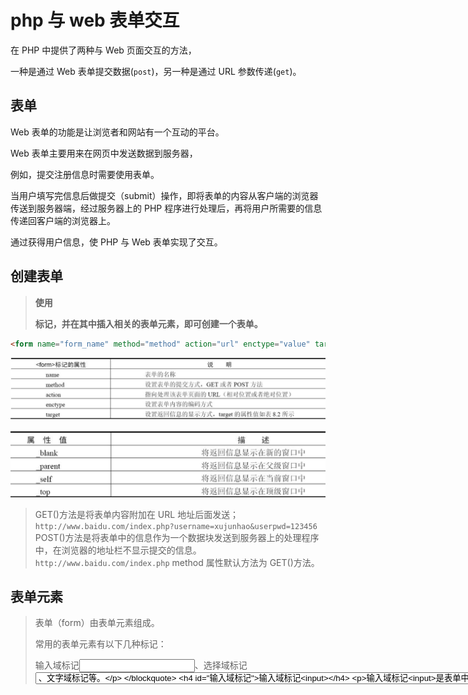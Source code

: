 

# php 与 web 表单交互

在 PHP 中提供了两种与 Web 页面交互的方法，

一种是通过 Web 表单提交数据(`post`)，另一种是通过 URL 参数传递(`get`)。

## 表单

Web 表单的功能是让浏览者和网站有一个互动的平台。

Web 表单主要用来在网页中发送数据到服务器，

例如，提交注册信息时需要使用表单。

当用户填写完信息后做提交（submit）操作，即将表单的内容从客户端的浏览器传送到服务器端，经过服务器上的 PHP 程序进行处理后，再将用户所需要的信息传递回客户端的浏览器上。

通过获得用户信息，使 PHP 与 Web 表单实现了交互。

## 创建表单

> **使用<form>标记，并在其中插入相关的表单元素，即可创建一个表单。**

```html
<form name="form_name" method="method" action="url" enctype="value" target="target_win">… //省略插入的表单元素</form>
```

![1546946298758](assets/1546946298758.png)

![1546946325680](assets/1546946325680.png)

> GET()方法是将表单内容附加在 URL 地址后面发送；
> `http://www.baidu.com/index.php?username=xujunhao&userpwd=123456`
> POST()方法是将表单中的信息作为一个数据块发送到服务器上的处理程序中，在浏览器的地址栏不显示提交的信息。
> `http://www.baidu.com/index.php`
> method 属性默认方法为 GET()方法。

## 表单元素

> 表单（form）由表单元素组成。
>
> 常用的表单元素有以下几种标记：
>
> 输入域标记<input>、选择域标记<select>和<option>、文字域标记<textarea>等。

#### 输入域标记<input>

输入域标记<input>是表单中最常用的标记之一。

常用的输入域标记有文本框、按钮、单选按钮、复选框等。

语法格式如下：

```html
<form><input name="file_name" type="type_name" /></form>
```

参数 name 是指输入域的名称；参数 type 是指输入域的类型。

在<input…type="">标记中一共提供了 10 种类型的输入域，用户选择使用的类型由 type 属性决定。

type 属性取值及举例如表

![1546947142916](assets/1546947142916.png)

![img](assets/4a4572ff9449459ecb194b35ecdebfe9)



## 在普通的 Web 页中插入表单

```php
<!DOCTYPE html>
<html lang="zh">

<head>
    <script src="js/jquery.js"></script>
</head>

<body>
    <form action="" method="post">
        用户名:<input type="text" name="username"><br />
        用户密码:<input type="password" name="userpwd"><br />
        <input type="hidden" name="weight" value="260"><br/>
        <input type="submit" value="submit">
    </form>
</body>

</html>
<?php
// if ($_GET) {
//     var_dump($_GET);
// }
if ($_POST) {
    var_dump($_POST);
}
```



## 获取表单数据的两种方法

#### 使用 POST()方法提交表单

#### 使用 GET()方法提交表单



get和post的区别

-   GET 产生的 URL 地址可以被 Bookmark，而 POST 不可以。

*   GET 请求只能进行 url 编码，而 POST 支持多种编码方式。

-   GET 请求参数会被完整保留在浏览器历史记录里，而 POST 中的参数不会被保留。

*   GET 请求在 URL 中传送的参数是有长度限制的，而 POST 么有。

-   对参数的数据类型，GET 只接受 ASCII 字符，而 POST 没有限制。

*   GET 比 POST 更不安全，因为参数直接暴露在 URL 上，所以不能用来传递敏感信息。

-   GET 参数通过 URL 传递，POST 放在 Request body 中。

# php书写简单计算器



#### 只写了加法的实例

```php
<?php
$msg = "";
$num1 = isset($_POST['num1']) ? $_POST['num1'] : "";
$num2 = isset($_POST['num2']) ? $_POST['num2'] : "";
$operator = isset($_POST['operator']) ? $_POST['operator'] : "";
if (isset($_POST)) {
    if ($num1 == "") {
        $msg .= "第一个数不能为空!<br/>";
    }
    if($num1 && !is_numeric($num1)){
        $msg .= "第一个数不是数字!<br/>";
    }
    if ($num2 == "") {
        $msg .= "第二个数不能为空!<br/>";
    }
    if($num2 && !is_numeric($num2)){
        $msg .= "第二个数不是数字!<br/>";
    }
    if (empty($msg)) {
        $sum = 0;
        switch ($operator) {
            case '+':
               $sum = $num1+$num2;
                break;
        }
    }
}
?>
<!DOCTYPE html>
<html lang="zh">
    <head>
        <title>简单计算器</title>
    </head>
    <body>
    <table align="center" border="1" width="500">
			<caption><h1>计算器</h1></caption>
			<form action="" method="post">
            
			<tr>
				<td>
					<input type="text" size="5" name="num1" value="<?php echo $num1 ?>" >
				</td>
				<td>
					<select name="operator">
						<option value="+" <?php if($operator == "+") echo "selected" ?>>+</option>
						<option value="-" <?php if($operator == "-") echo "selected" ?>>-</option>
						<option value="x" <?php if($operator == "x") echo "selected" ?>>x</option>
						<option value="/" <?php if($operator == "/") echo "selected" ?>>/</option>
						<option value="%" <?php if($operator == "%") echo "selected" ?>>%</option>
					</select>
				</td>
				<td>
					<input type="text" size="5" name="num2" value="<?php echo $num2 ?>">
				</td>
				<td>
					<input type="submit" name="sub" value="计算">
				</td>
            </tr>
            <?php 
            if ($_POST) {
                echo '<tr><td colspan="4" align="center" >';
                if (empty($msg)) {
                    echo "结果:{$num1} {$operator} {$num2} = {$sum}";
                }else{
                    echo $msg;
                }
                echo "</td></tr>";
            }
            ?>
    </form>
    </table>
    </body>
</html>

```



#### 完整代码

```php
<html>
	<head>
		<title>PHP实现简单计算器(使用分支结构)</title>
		<meta http-equiv="Content-Type" content="text/html;charset=utf-8">
	</head>
<?php
	$error="";    //声明一个错误消息变量，如果在表单中输入有误将错误消息放入该变量
	
	$num1 = isset($_POST["num1"]) ? $_POST["num1"] : "";                //初使化第一个数
	$num2 = isset($_POST["num2"]) ? $_POST["num2"] : "";                //初使化第二个数
	$operator = isset($_POST["operator"]) ? $_POST["operator"] : "";    //初使化运算符号

	//单路分支， 使用isset($_POST["sub"])判断用户是否有提交操作
	if(isset($_POST["sub"])) {   
		if($num1== "") {         //验证第一个数是否不空
			$error .= "第一个数不能为空<br>";

		}
		if(!is_numeric($num1)) { //验证第一个数是否为数字
			$error .= "第一个数不是数字<br>";
		}

		if($num2 == "") {        //验证第二个数是否不空
			$error .= "第二个数不能为空<br>";

		}
		if(!is_numeric($num2)) { //验证第二个数是否为数字
			$error .= "第二个数不是数字<br>";
		}
		

		if(empty($error)) {             //如果错误消息为空，说明输入正确的数据可以运算
			$sum = 0;          	//声明一个变量用来接收运算的结果
		
			switch($operator) {	//多路分支switch,判断用户使用的运算符号
				case "+":
					$sum = $num1 + $num2;   //加法运算
					break;
				case "-":
					$sum = $num1 - $num2;    //减法运算
					break;
				case "x":
					$sum = $num1 * $num2;    //乘法运算
					break;
				case "/":
					$sum = $num1 / $num2;    //除法运算
					break;
				case "%":
					$sum = $num1 % $num2;    //求模运算
					break;
			}
		}
	}
?>

	<body>
		<table align="center" border="1" width="500">
			<caption><h1>计算器</h1></caption>
			<form action="" method="post">
			<tr>
				<td>
					<?php  /*将用户输入的数据计算后还显示在输入表单中*/ ?>
					<input type="text" size="5" name="num1" value="<?php echo $num1 ?>" >
				</td>
				<td>
					<select name="operator">
						<?php /* 如果用户选择运算符后将其保留在界面上 */ ?>
						<option value="+" <?php if($operator == "+") echo "selected" ?>>+</option>
						<option value="-" <?php if($operator == "-") echo "selected" ?>>-</option>
						<option value="x" <?php if($operator == "x") echo "selected" ?>>x</option>
						<option value="/" <?php if($operator == "/") echo "selected" ?>>/</option>
						<option value="%" <?php if($operator == "%") echo "selected" ?>>%</option>
					</select>
				</td>
				<td>
					<input type="text" size="5" name="num2" value="<?php echo $num2 ?>">
				</td>
				<td>
					<input type="submit" name="sub" value="计算">
				</td>
			</tr>

			<?php
				//使用单路分支， 用户有提交操作才去执行结果
				if(isset($_POST["sub"])){
					echo '<tr><td colspan="5" align="center">';
					//双路分支，正解输入输出结果，有错误则输出错误消息
					if(empty($error)){
						echo "结果：{$num1} {$operator} {$num2} = {$sum}";
					}else{
						echo $error;
					}	
					echo '</td></tr>';
				}
			?>
			</form>
		</table>
	</body>
</html>

```



## php和javascript交互



```php
<?php
$a = "hello world";
?>


<script>

alert('<?php echo $a ?>');

</script>
```









## php和数据库交互

![1547003755523](assets/1547003755523.png)



#### msyqli

>  函数库, 函数名称都是以mysqli开始的



## 连接mysql服务器

![1547002026348](assets/1547002026348.png)

![1547002054727](assets/1547002054727.png)



```php
<?php
$host = "127.0.0.1"; //MySQL服务器地址
$userName = "root"; //用户名
$password = "root"; //密码
if ($connID = mysqli_connect($host, $userName, $password)) {
    //建立与MySQL数据库的连接，并弹出提示对话框
    echo "<script type='text/javascript'>alert('数据库连接成功！');</script>";
} else {
    echo "<script type='text/javascript'>alert('数据库连接失败！');</script>";
}
?>

```





## 选择mysql数据库

#### 可以连接即选择

![1547002626054](assets/1547002626054.png)



#### 可以先连接再选择

![1547002791213](assets/1547002791213.png)



```php
<?php
$host     = "127.0.0.1"; //MySQL服务器地址
$userName = "root"; //用户名
$password = "root"; //密码
$dbName   = "test"; //数据库名称
$connID   = mysqli_connect($host, $userName, $password); //建立与MySQL数据库服务器的连接
if (mysqli_select_db($connID, $dbName)) { //选择数据库
    echo "数据库选择成功！";
} else {
    echo "数据库选择失败！";
}
?>
```





## 运行sql文件

![1547003103917](assets/1547003103917.png)



> link 必选 连接标识
>
> query 可选 sql语句

如果是select , 成功返回结果, 失败返回false

如果是增删改, 成功返回true, 失败返回false;



## 获取结果集



## 获取所有结果

`mysqli_fetch_all`

#### 结果返回数组

![1547006102634](assets/1547006102634.png)



> result mysqli_query返回的结果
>
> result_type 返回的表示方式
>
> > 1 : MYSQLI_ASSOC 关联数组
> >
> > 2 : MYSQLI_NUM 索引数组
> >
> > 3 : MYSQLI_BOTH 关联和索引数组



```php
<?php

$host     = "127.0.0.1"; //MySQL服务器地址
$userName = "root"; //用户名
$password = "root"; //密码
$dbName   = "test"; //数据库名称
$connID   = mysqli_connect($host, $userName, $password, $dbName); //建立与MySQL数据库服务器的连接

$result = mysqli_query($connID, "select * from student");
// $arr = mysqli_fetch_row($result);
// while ($res = mysqli_fetch_array($result, 3)) {
//     var_dump($res);
//     echo "<br>";
// }

var_dump(mysqli_fetch_array($result,2));


while ($res = mysqli_fetch_array($result,2)) {
    var_dump($res);
}

```



#### 结果集中取一行(返回对象)

![1547006292827](assets/1547006292827.png)

```php
<?php

$host     = "127.0.0.1"; //MySQL服务器地址
$userName = "root"; //用户名
$password = "root"; //密码
$dbName   = "test"; //数据库名称
$connID   = mysqli_connect($host, $userName, $password, $dbName); //建立与MySQL数据库服务器的连接

$result = mysqli_query($connID, "select * from student");



while ($res = mysqli_fetch_object($result)) {
    var_dump($res);
}

```



#### 获取一行作为枚举数组



![1547006397095](assets/1547006397095.png)



```php
<?php

$host     = "127.0.0.1"; //MySQL服务器地址
$userName = "root"; //用户名
$password = "root"; //密码
$dbName   = "test"; //数据库名称
$connID   = mysqli_connect($host, $userName, $password, $dbName); //建立与MySQL数据库服务器的连接

$result = mysqli_query($connID, "select * from student");



while ($res = mysqli_fetch_row($result)) {
    var_dump($res);
    echo $res[1];
    echo "\n";
}

```



#### 获取一行作为关联数组

![1547006454011](assets/1547006454011.png)

```php
<?php

$host     = "127.0.0.1"; //MySQL服务器地址
$userName = "root"; //用户名
$password = "root"; //密码
$dbName   = "test"; //数据库名称
$connID   = mysqli_connect($host, $userName, $password, $dbName); //建立与MySQL数据库服务器的连接

$result = mysqli_query($connID, "select * from student");



while ($res = mysqli_fetch_assoc($result)) {
    var_dump($res);
    echo $res['student_name'];
    echo "\n";
}

```



## 获取记录数

![1547006488157](assets/1547006488157.png)

```php
<?php

$host     = "127.0.0.1"; //MySQL服务器地址
$userName = "root"; //用户名
$password = "root"; //密码
$dbName   = "test"; //数据库名称
$connID   = mysqli_connect($host, $userName, $password, $dbName); //建立与MySQL数据库服务器的连接

$result = mysqli_query($connID, "select * from student");


var_dump(mysqli_num_rows($result)); // 19
```





## 增删改



## 增

```php
<?php

$host     = "127.0.0.1"; //MySQL服务器地址
$userName = "root"; //用户名
$password = "root"; //密码
$dbName   = "test"; //数据库名称
$connID   = mysqli_connect($host, $userName, $password, $dbName); //建立与MySQL数据库服务器的连接

$result = mysqli_query($connID, "INSERT INTO `student`(`student_name`, `student_sex`) VALUES ('张三999', 3)");

var_dump($result);
```



## 删

```php
<?php

$host     = "127.0.0.1"; //MySQL服务器地址
$userName = "root"; //用户名
$password = "root"; //密码
$dbName   = "test"; //数据库名称
$connID   = mysqli_connect($host, $userName, $password, $dbName); //建立与MySQL数据库服务器的连接
// 严禁不加where进行删除或者更新操作
$result = mysqli_query($connID, "delete from student where student_id = 60");

var_dump($result);
```



## 改

```php
<?php

$host     = "127.0.0.1"; //MySQL服务器地址
$userName = "root"; //用户名
$password = "root"; //密码
$dbName   = "test"; //数据库名称
$connID   = mysqli_connect($host, $userName, $password, $dbName); //建立与MySQL数据库服务器的连接

$result = mysqli_query($connID, "UPDATE `test`.`student` SET `student_name` = '张三丰', `student_sex` = 1 WHERE `student_id` = 60");

var_dump($result);
```









